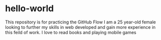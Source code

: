 # hello-world
This repository is for practicing the GitHub Flow
I am a 25 year-old female looking to further my skills in web developed and gain more experience in this feild of work. I love to read books and playing mobile games
